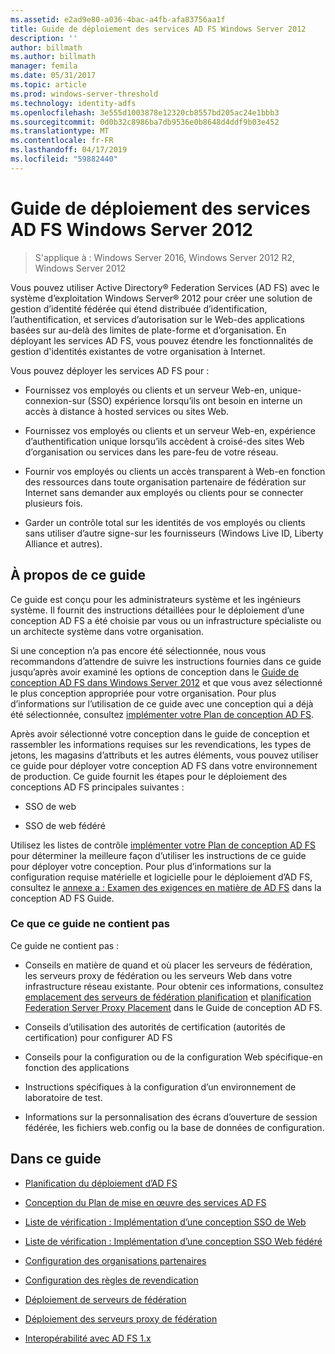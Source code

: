 ```yaml
---
ms.assetid: e2ad9e80-a036-4bac-a4fb-afa83756aa1f
title: Guide de déploiement des services AD FS Windows Server 2012
description: ''
author: billmath
ms.author: billmath
manager: femila
ms.date: 05/31/2017
ms.topic: article
ms.prod: windows-server-threshold
ms.technology: identity-adfs
ms.openlocfilehash: 3e555d1003878e12320cb8557bd205ac24e1bbb3
ms.sourcegitcommit: 0d0b32c8986ba7db9536e0b8648d4ddf9b03e452
ms.translationtype: MT
ms.contentlocale: fr-FR
ms.lasthandoff: 04/17/2019
ms.locfileid: "59882440"
---
```

# <a name="windows-server-2012-ad-fs-deployment-guide"></a>Guide de déploiement des services AD FS Windows Server 2012

>S'applique à : Windows Server 2016, Windows Server 2012 R2, Windows Server 2012

Vous pouvez utiliser Active Directory® Federation Services \(AD FS\) avec le système d’exploitation Windows Server® 2012 pour créer une solution de gestion d’identité fédérée qui étend distribuée d’identification, l’authentification, et services d’autorisation sur le Web\-des applications basées sur au-delà des limites de plate-forme et d’organisation. En déployant les services AD FS, vous pouvez étendre les fonctionnalités de gestion d'identités existantes de votre organisation à Internet.  
  
Vous pouvez déployer les services AD FS pour :  
  
-   Fournissez vos employés ou clients et un serveur Web\-en, unique\-connexion\-sur \(SSO\) expérience lorsqu’ils ont besoin en interne un accès à distance à hosted services ou sites Web.  
  
-   Fournissez vos employés ou clients et un serveur Web\-en, expérience d’authentification unique lorsqu’ils accèdent à croisé\-des sites Web d’organisation ou services dans les pare-feu de votre réseau.  
  
-   Fournir vos employés ou clients un accès transparent à Web\-en fonction des ressources dans toute organisation partenaire de fédération sur Internet sans demander aux employés ou clients pour se connecter plusieurs fois.  
  
-   Garder un contrôle total sur les identités de vos employés ou clients sans utiliser d’autre signe\-sur les fournisseurs \(Windows Live ID, Liberty Alliance et autres\).  
  
## <a name="about-this-guide"></a>À propos de ce guide  
Ce guide est conçu pour les administrateurs système et les ingénieurs système. Il fournit des instructions détaillées pour le déploiement d’une conception AD FS a été choisie par vous ou un infrastructure spécialiste ou un architecte système dans votre organisation.  
  
Si une conception n’a pas encore été sélectionnée, nous vous recommandons d’attendre de suivre les instructions fournies dans ce guide jusqu’après avoir examiné les options de conception dans le [Guide de conception AD FS dans Windows Server 2012](https://technet.microsoft.com/library/dd807036.aspx) et que vous avez sélectionné le plus conception appropriée pour votre organisation. Pour plus d’informations sur l’utilisation de ce guide avec une conception qui a déjà été sélectionnée, consultez [implémenter votre Plan de conception AD FS](Implementing-Your-AD-FS-Design-Plan.md).  
  
Après avoir sélectionné votre conception dans le guide de conception et rassembler les informations requises sur les revendications, les types de jetons, les magasins d’attributs et les autres éléments, vous pouvez utiliser ce guide pour déployer votre conception AD FS dans votre environnement de production. Ce guide fournit les étapes pour le déploiement des conceptions AD FS principales suivantes :  
  
-   SSO de web  
  
-   SSO de web fédéré  
  
Utilisez les listes de contrôle [implémenter votre Plan de conception AD FS](Implementing-Your-AD-FS-Design-Plan.md) pour déterminer la meilleure façon d’utiliser les instructions de ce guide pour déployer votre conception. Pour plus d’informations sur la configuration requise matérielle et logicielle pour le déploiement d’AD FS, consultez le [annexe a : Examen des exigences en matière de AD FS](https://technet.microsoft.com/library/ff678034.aspx) dans la conception AD FS Guide.  
  
### <a name="what-this-guide-does-not-provide"></a>Ce que ce guide ne contient pas  
Ce guide ne contient pas :  
  
-   Conseils en matière de quand et où placer les serveurs de fédération, les serveurs proxy de fédération ou les serveurs Web dans votre infrastructure réseau existante. Pour obtenir ces informations, consultez [emplacement des serveurs de fédération planification](https://technet.microsoft.com/library/dd807069.aspx) et [planification Federation Server Proxy Placement](https://technet.microsoft.com/library/dd807130.aspx) dans le Guide de conception AD FS.  
  
-   Conseils d’utilisation des autorités de certification \(autorités de certification\) pour configurer AD FS  
  
-   Conseils pour la configuration ou de la configuration Web spécifique\-en fonction des applications  
  
-   Instructions spécifiques à la configuration d’un environnement de laboratoire de test.  
  
-   Informations sur la personnalisation des écrans d’ouverture de session fédérée, les fichiers web.config ou la base de données de configuration.  
  
## <a name="in-this-guide"></a>Dans ce guide  
  
-   [Planification du déploiement d’AD FS](Planning-to-Deploy-AD-FS.md)  
  
-   [Conception du Plan de mise en œuvre des services AD FS](Implementing-Your-AD-FS-Design-Plan.md)  
  
-   [Liste de vérification : Implémentation d’une conception SSO de Web](Checklist--Implementing-a-Web-SSO-Design.md)  
  
-   [Liste de vérification : Implémentation d’une conception SSO Web fédéré](Checklist--Implementing-a-Federated-Web-SSO-Design.md)  
  
-   [Configuration des organisations partenaires](Configuring-Partner-Organizations.md)  
  
-   [Configuration des règles de revendication](Configuring-Claim-Rules.md)  
  
-   [Déploiement de serveurs de fédération](Deploying-Federation-Servers.md)  
  
-   [Déploiement des serveurs proxy de fédération](Deploying-Federation-Server-Proxies.md)  
  
-   [Interopérabilité avec AD FS 1.x](Interoperating-with-AD-FS-1.x.md)  
